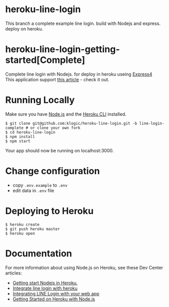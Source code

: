 # heroku-line-login
This branch a complete example line login. build with Nodejs and express. deploy on heroku.
# heroku-line-login-getting-started[Complete]
Complete line login with Nodejs. for deploy in heroku useing [Express4](http://expressjs.com/)<br>
This application support [this article](https://www.linkedin.com/pulse/getting-start-nodejs-heroku-narongsak-keawmanee/) - check it out.

# Running Locally
Make sure you have [Node.js](https://nodejs.org/en/) and the [Heroku CLI](https://devcenter.heroku.com/articles/heroku-cli) installed.

```
$ git clone git@github.com:klogic/heroku-line-login.git -b line-login-complete # or clone your own fork
$ cd heroku-line-login
$ npm install
$ npm start
```
Your app should now be running on localhost:3000.

# Change configuration
- copy `.env.example` to `.env`
- edit data in `.env` file

# Deploying to Heroku

```
$ heroku create
$ git push heroku master
$ heroku open
```


# Documentation
For more information about using Node.js on Heroku, see these Dev Center articles:

- [Getting start Nodejs in Heroku.](https://www.linkedin.com/pulse/getting-start-nodejs-heroku-narongsak-keawmanee/)
- [Integrate line login with heroku](https://www.linkedin.com/pulse/integrate-line-login-heroku-narongsak-keawmanee/)
- [Integrating LINE Login with your web app](https://developers.line.me/en/docs/line-login/web/integrate-line-login/)
- [Getting Started on Heroku with Node.js](https://devcenter.heroku.com/articles/getting-started-with-nodejs)
